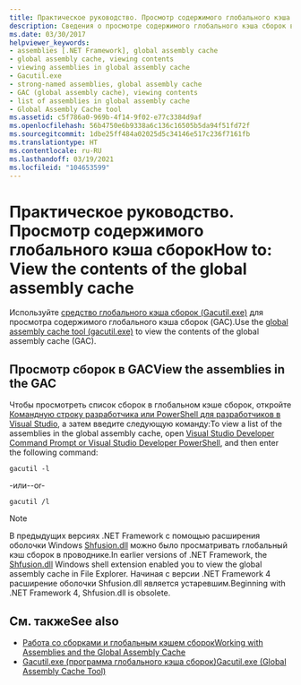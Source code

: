 ```yaml
---
title: Практическое руководство. Просмотр содержимого глобального кэша сборок
description: Сведения о просмотре содержимого глобального кэша сборок в .NET с помощью средства глобального кэша сборок (gacutil.exe).
ms.date: 03/30/2017
helpviewer_keywords:
- assemblies [.NET Framework], global assembly cache
- global assembly cache, viewing contents
- viewing assemblies in global assembly cache
- Gacutil.exe
- strong-named assemblies, global assembly cache
- GAC (global assembly cache), viewing contents
- list of assemblies in global assembly cache
- Global Assembly Cache tool
ms.assetid: c5f786a0-969b-4f14-9f02-e77c3384d9af
ms.openlocfilehash: 56b4750e6b9338a6c136c16505b5da94f51fd72f
ms.sourcegitcommit: 1dbe25ff484a02025d5c34146e517c236f7161fb
ms.translationtype: HT
ms.contentlocale: ru-RU
ms.lasthandoff: 03/19/2021
ms.locfileid: "104653599"
---
```

# <a name="how-to-view-the-contents-of-the-global-assembly-cache"></a><span data-ttu-id="aff52-103">Практическое руководство. Просмотр содержимого глобального кэша сборок</span><span class="sxs-lookup"><span data-stu-id="aff52-103">How to: View the contents of the global assembly cache</span></span>

<span data-ttu-id="aff52-104">Используйте [средство глобального кэша сборок (Gacutil.exe)](../tools/gacutil-exe-gac-tool.md) для просмотра содержимого глобального кэша сборок (GAC).</span><span class="sxs-lookup"><span data-stu-id="aff52-104">Use the [global assembly cache tool (gacutil.exe)](../tools/gacutil-exe-gac-tool.md) to view the contents of the global assembly cache (GAC).</span></span>

## <a name="view-the-assemblies-in-the-gac"></a><span data-ttu-id="aff52-105">Просмотр сборок в GAC</span><span class="sxs-lookup"><span data-stu-id="aff52-105">View the assemblies in the GAC</span></span>

<span data-ttu-id="aff52-106">Чтобы просмотреть список сборок в глобальном кэше сборок, откройте [Командную строку разработчика или PowerShell для разработчиков в Visual Studio](/visualstudio/ide/reference/command-prompt-powershell), а затем введите следующую команду:</span><span class="sxs-lookup"><span data-stu-id="aff52-106">To view a list of the assemblies in the global assembly cache, open [Visual Studio Developer Command Prompt or Visual Studio Developer PowerShell](/visualstudio/ide/reference/command-prompt-powershell), and then enter the following command:</span></span>

```shell
gacutil -l
```

<span data-ttu-id="aff52-107">-или-</span><span class="sxs-lookup"><span data-stu-id="aff52-107">-or-</span></span>

```shell
gacutil /l
```

> [!NOTE]
> <span data-ttu-id="aff52-108">В предыдущих версиях .NET Framework с помощью расширения оболочки Windows [Shfusion.dll](/previous-versions/dotnet/netframework-4.0/34149zk3(v=vs.100)) можно было просматривать глобальный кэш сборок в проводнике.</span><span class="sxs-lookup"><span data-stu-id="aff52-108">In earlier versions of .NET Framework, the [Shfusion.dll](/previous-versions/dotnet/netframework-4.0/34149zk3(v=vs.100)) Windows shell extension enabled you to view the global assembly cache in File Explorer.</span></span> <span data-ttu-id="aff52-109">Начиная с версии .NET Framework 4 расширение оболочки Shfusion.dll является устаревшим.</span><span class="sxs-lookup"><span data-stu-id="aff52-109">Beginning with .NET Framework 4, Shfusion.dll is obsolete.</span></span>

## <a name="see-also"></a><span data-ttu-id="aff52-110">См. также</span><span class="sxs-lookup"><span data-stu-id="aff52-110">See also</span></span>

- [<span data-ttu-id="aff52-111">Работа со сборками и глобальным кэшем сборок</span><span class="sxs-lookup"><span data-stu-id="aff52-111">Working with Assemblies and the Global Assembly Cache</span></span>](working-with-assemblies-and-the-gac.md)
- [<span data-ttu-id="aff52-112">Gacutil.exe (программа глобального кэша сборок)</span><span class="sxs-lookup"><span data-stu-id="aff52-112">Gacutil.exe (Global Assembly Cache Tool)</span></span>](../tools/gacutil-exe-gac-tool.md)
